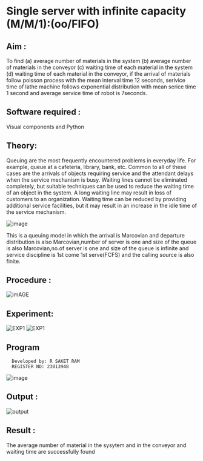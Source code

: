 # Single server with infinite capacity (M/M/1):(oo/FIFO)
## Aim :
To find (a) average number of materials in the system (b) average number of materials in the conveyor (c) waiting time of each material in the system (d) waiting time of each material in the conveyor, if the arrival  of materials follow poisson process with the mean interval time 12 seconds, serivice time of lathe machine follows exponential distribution with mean serice time 1 second and average service time of robot is 7seconds.

## Software required :
Visual components and Python

## Theory:
Queuing are the most frequently encountered problems in everyday life. For example, queue at a cafeteria, library, bank, etc. Common to all of these cases are the arrivals of objects requiring service and the attendant delays when the service mechanism is busy. Waiting lines cannot be eliminated completely, but suitable techniques can be used to reduce the waiting time of an object in the system. A long waiting line may result in loss of customers to an organization. Waiting time can be reduced by providing additional service facilities, but it may result in an increase in the idle time of the service mechanism.

![image](1.png)

This is a queuing model in which the arrival is Marcovian and departure distribution is also Marcovian,number of server is one and size of the queue is also Marcovian,no.of server is one and size of the queue is infinite and service discipline is 1st come 1st serve(FCFS) and the calling source is also finite.

## Procedure :

![imAGE](2.png)



## Experiment:
![EXP1](https://github.com/ramjan1729/Single-server-infinite-capacity---Markov-Model/assets/154911090/f332ff21-7446-4a01-98a3-3048d935be51)
![EXP1](https://github.com/ramjan1729/Single-server-infinite-capacity---Markov-Model/assets/154911090/c5247d2b-e21f-4fa1-8349-aecea4196a60)



 
## Program
      Developed by: R SAKET RAM 
      REGISTER NO: 23013948
![image](https://github.com/ramjan1729/Single-server-infinite-capacity---Markov-Model/assets/103921593/5f1fd58d-5929-4c51-89ea-4cef009e5bad)

## Output :

![output](https://github.com/ramjan1729/Single-server-infinite-capacity---Markov-Model/assets/154911090/e23859cb-334c-472c-86ae-28d29437f4ba)


## Result :
The average number of material in the sysytem and in the conveyor and waiting time are
successfully found

